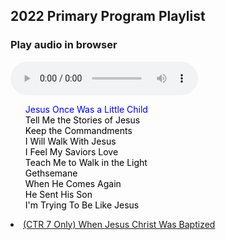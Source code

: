 ## 2022 Primary Program Playlist

### Play audio in browser

<style>
    #playlist{
        list-style: none;
    }
    #playlist li a{
        color:black;
        text-decoration: none;
    }
    #playlist .current-song a{
        color:blue;
    }
</style>

<audio src="" controls id="audioPlayer">
    Sorry, your browser doesn't support HTML 5!
</audio>


<ul id="playlist">

<li class="current-song"><a href="https://github.com/drhyrum/2023-primary-program/raw/main/list/1-JesusOnceWasALittleChild.mp3">Jesus Once Was a Little Child</a></li>

<li><a href="https://github.com/drhyrum/2023-primary-program/raw/main/list/2-TellMeTheStoriesOfJesus.mp3">Tell Me the Stories of Jesus</a></li>
    
<li><a href="https://github.com/drhyrum/2023-primary-program/raw/main/list/3-KeepTheCommandments.mp3
">Keep the Commandments</a></li>

<li><a href="https://github.com/drhyrum/2023-primary-program/raw/main/list/4-IWillWalkWithJesus.mp3">I Will Walk With Jesus</a></li>

<li><a href="https://github.com/drhyrum/2023-primary-program/raw/main/list/5-IFeelMySaviorsLove.mp3">I Feel My Saviors Love</a></li>

<li><a href="https://github.com/drhyrum/2023-primary-program/raw/main/list/6-TeachMeToWalkInTheLight.mp3
">Teach Me to Walk in the Light</a></li>

<li><a href="https://github.com/drhyrum/2023-primary-program/raw/main/list/7-Gethsemane.mp3">Gethsemane</a></li>

<li><a href="https://github.com/drhyrum/2023-primary-program/raw/main/list/8-WhenHeComesAgain.mp3">When He Comes Again</a></li>

<li><a href="https://github.com/drhyrum/2023-primary-program/raw/main/list/9-HeSentHisSon.mp3">He Sent His Son</a></li>

<li><a href="https://github.com/drhyrum/2023-primary-program/raw/main/list/10-ImTryingToBeLikeJesus.mp3">I'm Trying To Be Like Jesus</a></li>  
</ul>

<li><a href="https://github.com/drhyrum/2023-primary-program/raw/main/list/WhenJesusChristWasBaptized-CTR7-ONLY.mp3">(CTR 7 Only) When Jesus Christ Was Baptized</a></li>  
</ul>
    
<script src="https://code.jquery.com/jquery-2.2.0.js"></script>
<script>
    // loads the audio player
    audioPlayer();

       function audioPlayer(){
            var currentSong = 0;
            $("#audioPlayer")[0].src = $("#playlist li a")[0];
            $("#audioPlayer")[0].play();
            $("#playlist li a").click(function(e){
               e.preventDefault(); 
               $("#audioPlayer")[0].src = this;
               $("#audioPlayer")[0].play();
               $("#playlist li").removeClass("current-song");
                currentSong = $(this).parent().index();
                $(this).parent().addClass("current-song");
            });
            
            $("#audioPlayer")[0].addEventListener("ended", function(){
               currentSong++;
                if(currentSong == $("#playlist li a").length)
                    currentSong = 0;
                $("#playlist li").removeClass("current-song");
                $("#playlist li:eq("+currentSong+")").addClass("current-song");
                $("#audioPlayer")[0].src = $("#playlist li a")[currentSong].href;
                $("#audioPlayer")[0].play();
            });
        }    
</script>


<!-- ### Download a playlist

<a href="2022-primary-program-playlist.m3u" target="_blank" download type="audio/x-mpegurl">Download the playlist.</a> -->

<!-- ### QR Code to website

<img src="https://github.com/drhyrum/2022-primary-program/raw/gh-pages/primary_program_qr_code.png"> -->


